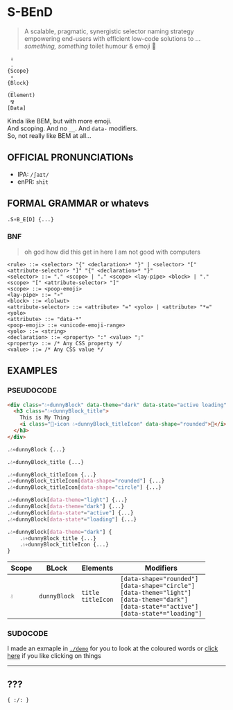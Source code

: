 # S-BEnD

> A scalable, pragmatic, synergistic selector naming strategy empowering end-users with efficient low-code solutions to … _something, something_ toilet humour & emoji 🤘

```LOGO.LOGO
 ↓
 .
{Scope}
 ∘
{Block}
 _
(Element)
 ⅋
[Data]
```

Kinda like BEM, but with more emoji.<br>
And scoping. And no `__`. And `data-` modifiers.<br>
So, not really like BEM at all…

## OFFICIAL PRONUNCIATIONs

- IPA: `/ʃaɪt/`
- enPR: `shīt`

## FORMAL GRAMMAR or whatevs

`.S∘B_E[D] {...}`

### BNF

> oh god how did this get in here I am not good with computers

```bnf
<rule> ::= <selector> "{" <declaration>* "}" | <selector> "[" <attribute-selector> "]" "{" <declaration>* "}"
<selector> ::= "." <scope> | "." <scope> <lay-pipe> <block> | "." <scope> "[" <attribute-selector> "]"
<scope> ::= <poop-emoji>
<lay-pipe> ::= "∘"
<block> ::= <lolwut>
<attribute-selector> ::= <attribute> "=" <yolo> | <attribute> "*=" <yolo>
<attribute> ::= "data-*"
<poop-emoji> ::= <unicode-emoji-range>
<yolo> ::= <string>
<declaration> ::= <property> ":" <value> ";"
<property> ::= /* Any CSS property */
<value> ::= /* Any CSS value */
```

## EXAMPLES

### PSEUDOCODE

```html
<div class="💧∘dunnyBlock" data-theme="dark" data-state="active loading">
  <h3 class="💧∘dunnyBlock_title">
    This is My Thing
    <i class="🧱∘icon 💧∘dunnyBlock_titleIcon" data-shape="rounded">🚽</i>
  </h3>
</div>
```

```scss
.💧∘dunnyBlock {...}

.💧∘dunnyBlock_title {...}

.💧∘dunnyBlock_titleIcon {...}
.💧∘dunnyBlock_titleIcon[data-shape="rounded"] {...}
.💧∘dunnyBlock_titleIcon[data-shape="circle"] {...}

.💧∘dunnyBlock[data-theme="light"] {...}
.💧∘dunnyBlock[data-theme="dark"] {...}
.💧∘dunnyBlock[data-state*="active"] {...}
.💧∘dunnyBlock[data-state*="loading"] {...}

.💧∘dunnyBlock[data-theme="dark"] {
    .💧∘dunnyBlock_title {...}
    .💧∘dunnyBlock_titleIcon {...}
}

```

| Scope | BLock        | Elements               | Modifiers                                                                                                                                                       |
| ----- | ------------ | ---------------------- | --------------------------------------------------------------------------------------------------------------------------------------------------------------- |
| `💧`  | `dunnyBlock` | `title`<br>`titleIcon` | `[data-shape="rounded"]`<br>`[data-shape="circle"]`<br>`[data-theme="light"]`<br>`[data-theme="dark"]`<br>`[data-state*="active"]`<br>`[data-state*="loading"]` |

### SUDOCODE

I made an exmaple in [`./demo`](./demo/) for you to look at the coloured words or [click here](https://lindsayevans.github.io/S-BEnD/) if you like clicking on things

---

## ???

<!-- TODO -->

`{ :/: }`
